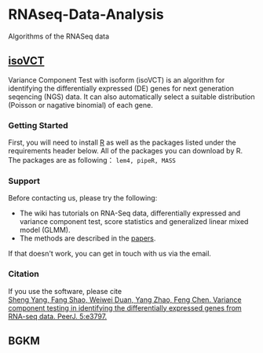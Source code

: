 # RNAseq-Data-Analysis
Algorithms of the RNASeq data

## [isoVCT](https://peerj.com/articles/3797/)

Variance Component Test with isoform (isoVCT) is an algorithm for identifying the differentially expressed (DE) genes for next generation seqencing (NGS) data. It can also automatically select a suitable distribution (Poisson or nagative binomial) of each gene. 

### Getting Started 
First, you will need to install [R](https://cran.r-project.org/mirrors.html) as well as the packages listed under the requirements header below. All of the packages you can download by R. <br>
The packages are as following： `lem4, pipeR, MASS`

### Support
Before contacting us, please try the following: <br>
* The wiki has tutorials on RNA-Seq data, differentially expressed and variance component test, score statistics and generalized linear mixed model (GLMM).<br>
* The methods are described in the [papers](https://peerj.com/articles/3797/). <br>

If that doesn't work, you can get in touch with us via the email.

### Citation
If you use the software, please cite <br>
[Sheng Yang, Fang Shao, Weiwei Duan, Yang Zhao, Feng Chen. Variance component testing in identifying the differentially expressed genes from RNA-seq data. PeerJ. 5:e3797.](https://peerj.com/articles/3797/)


BGKM
--------------------
